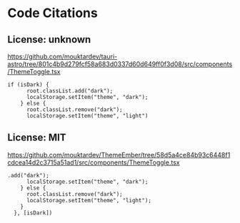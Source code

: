 # Code Citations

## License: unknown
https://github.com/mouktardev/tauri-astro/tree/801c4b9d279fcf58a683d0337d60d649ff0f3d08/src/components/ThemeToggle.tsx

```
if (isDark) {
      root.classList.add("dark");
      localStorage.setItem("theme", "dark");
    } else {
      root.classList.remove("dark");
      localStorage.setItem("theme", "light")
```


## License: MIT
https://github.com/mouktardev/ThemeEmber/tree/58d5a4ce84b93c6448f1cdcea14d2c3715a51ad1/src/components/ThemeToggle.tsx

```
.add("dark");
      localStorage.setItem("theme", "dark");
    } else {
      root.classList.remove("dark");
      localStorage.setItem("theme", "light");
    }
  }, [isDark])
```

